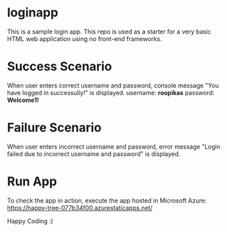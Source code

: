 # loginapp
This is a sample login app. This repo is used as a starter for a very basic HTML web application using no front-end frameworks. 

# Success Scenario

When user enters correct username and password, console message "You have logged in successully!" is displayed.
username: **roopikas** 
password: **Welcome1!**

# Failure Scenario

When user enters incorrect username and password, error message "Login failed due to incorrect username and password" is displayed.

# Run App

To check the app in action, execute the app hosted in Microsoft Azure: https://happy-tree-077b34f00.azurestaticapps.net/

Happy Coding :)
